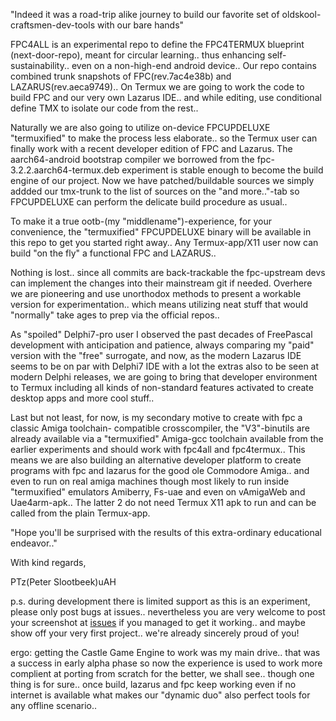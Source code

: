 "Indeed it was a road-trip alike journey to build our favorite set of oldskool-craftsmen-dev-tools with our bare hands"

 FPC4ALL is an experimental repo to define the FPC4TERMUX blueprint (next-door-repo), meant
 for circular learning.. thus enhancing self-sustainability.. even on a non-high-end android device..
 Our repo contains combined trunk snapshots of FPC(rev.7ac4e38b) and LAZARUS(rev.aeca9749)..
 On Termux we are going to work the code to build FPC and our very own Lazarus IDE.. and while
 editing, use conditional define TMX to isolate our code from the rest..
 
 Naturally we are also going to utilize on-device FPCUPDELUXE "termuxified" to make the process less
 elaborate.. so the Termux user can finally work with a recent developer edition of FPC and Lazarus.
 The aarch64-android bootstrap compiler we borrowed from the fpc-3.2.2.aarch64-termux.deb experiment
 is stable enough to become the build engine of our project.
 Now we have patched/buildable sources we simply addded our tmx-trunk to the list of sources on the
 "and more.."-tab so FPCUPDELUXE can perform the delicate build procedure as usual..

 To make it a true ootb-(my "middlename")-experience, for your convenience, the "termuxified"
 FPCUPDELUXE binary will be available in this repo to get you started right away..
 Any Termux-app/X11 user now can build "on the fly" a functional FPC and LAZARUS..
 
 Nothing is lost.. since all commits are back-trackable the fpc-upstream devs can implement the changes
 into their mainstream git if needed. Overhere we are pioneering and use unorthodox methods to present
 a workable version for experimentation.. which means utilizing neat stuff that would "normally" take ages
 to prep via the official repos..
  
 As "spoiled" Delphi7-pro user I observed the past decades of FreePascal development with
 anticipation and patience, always comparing my "paid" version with the "free" surrogate, and
 now, as the modern Lazarus IDE seems to be on par with Delphi7 IDE with a lot the extras also to be
 seen at modern Delphi releases, we are going to bring that developer environment to Termux including
 all kinds of non-standard features activated to create desktop apps and more cool stuff..

 Last but not least, for now, is my secondary motive to create with fpc a classic Amiga toolchain-
 compatible crosscompiler, the "V3"-binutils are already available via a "termuxified" Amiga-gcc
 toolchain available from the earlier experiments and should work with fpc4all and fpc4termux..
 This means we are also building an alternative developer platform to create programs with fpc
 and lazarus for the good ole Commodore Amiga.. and even to run on real amiga machines though most
 likely to run inside "termuxified" emulators Amiberry, Fs-uae and even on vAmigaWeb and Uae4arm-apk..
 The latter 2 do not need Termux X11 apk to run and can be called from the plain Termux-app. 

"Hope you'll be surprised with the results of this extra-ordinary educational endeavor.."

With kind regards,

PTz(Peter Slootbeek)uAH

p.s. during development there is limited support as this is an experiment, please only post bugs at issues..
nevertheless you are very welcome to post your screenshot at [issues](https://github.com/PTz0uAH/fpc4all/issues/1)
if you managed to get it working.. and maybe show off your very first project.. we're already sincerely proud of you!

ergo: getting the Castle Game Engine to work was my main drive.. that was a success in early alpha phase so
now the experience is used to work more complient at porting from scratch for the better, we shall see..
though one thing is for sure.. once build, lazarus and fpc keep working even if no internet is available 
what makes our "dynamic duo" also perfect tools for any offline scenario..

